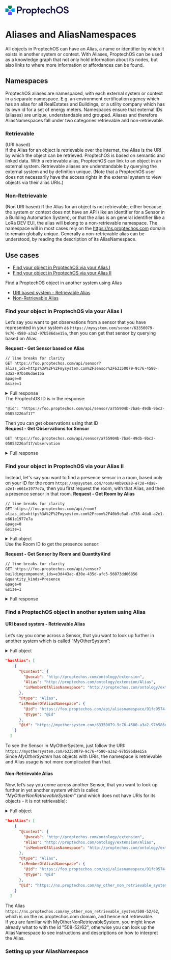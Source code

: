 ![ProptechOS logo](../../images/ProptechOS-logotype-ex.png)
# Aliases and AliasNamespaces
All objects in ProptechOS can have an Alias, a name or identifier by which it exists in another system or context. With Aliases, ProptechOS can be used as a knowledge graph that not only hold information about its nodes, but also links to where more information or affordances can be found.

## Namespaces
ProptechOS aliases are namespaced, with each external system or context in a separate namespace. E.g. an environment certification agency which has an alias for all RealEstates and Buildings, or a utility company which has its own id for a set of energy meters. Namespaces ensure that external IDs (aliases) are unique, understandable and grouped. Aliases and therefore AliasNamespaces fall under two categories retrievable and non-retrievable.

### Retrievable
(URI based)  
If the Alias for an object is retrievable over the internet, the Alias is the URI by which the object can be retrieved. ProptechOS is based on semantic and linked data. With a retrievable alias, ProptechOS can link to an object in an external system. Retrievable aliases  are understandable by querying the external system and by definition unique. (Note that a ProptechOS user does not necessarily have the access rights in the external system to view objects via their alias URIs.)

### Non-Retrievable
(Non URI based)
If the Alias for an object is not retrievable, either because the system or context does not have an API (like an identifier for a Sensor in a Building Automation System), or that the alias is an general identifier like a LoRa DEV EUI, the alias will belong to a non-retrievable namespace. The namespace will in most cases rely on the https://ns.proptechos.com domain to remain globally unique. Generally a non-retrievable alias can be understood, by reading the description of its AliasNamespace.

## Use cases
* [Find your object in ProptechOS via your Alias I](#find-your-object-in-proptechos-via-your-alias-i)
* [Find your object in ProptechOS via your Alias II](#find-your-object-in-proptechos-via-your-alias-ii)


Find a ProptechOS object in another system using Alias
* [URI based system - Retrievable Alias](#uri-based-system---retrievable-alias)
* [Non-Retrievable Alias](#non-retrievable-alias)

### Find your object in ProptechOS via your Alias I
Let’s say you want to get observations from a sensor that you have represented in your system as `https://mysystem.com/sensor/63350079-9c76-4580-a3a2-97b586dae15a`, then you can get that sensor by querying based on Alias:

**Request - Get Sensor based on Alias**
```
// line breaks for clarity
GET https://foo.proptechos.com/api/sensor?
alias_ids=https%3A%2F%2Fmysystem.com%2Fsensor%2F63350079-9c76-4580-a3a2-97b586dae15a
&page=0
&size=1
```
<details>
<summary> Full response</summary>

```JSON
{
  "@context": {
    "@vocab": "https://w3id.org/rec/device"
  },
  "@type": "Sensor",
  "comment": {},
  "createdTime": "2019-04-09T13:05:18.220Z",
  "deviceMeasurementUnit": "https://w3id.org/rec/device/CubicMeter",
  "devicePlacementContext": "https://w3id.org/rec/device/SupplyAir",
  "deviceQuantityKind": "https://w3id.org/rec/core/Flow",
  "hasAlias": [
    {
      "@context": {
        "@vocab": "http://proptechos.com/ontology/extension",
        "Alias": "http://proptechos.com/ontology/extension/Alias",
        "isMemberOfAliasNamespace": "http://proptechos.com/ontology/extension/isMemberOfAliasNamespace"
      },
      "@type": "Alias",
      "isMemberOfAliasNamespace": {
        "@id": "https://foo.proptechos.com/api/aliasnamespace/91fc9574-6dbf-4bd8-9508-6ce1edeb28b2",
        "@type": "@id"
      },
      "@id": "https://mysystem.com/sensor/63350079-9c76-4580-a3a2-97b586dae15a"
    }
  ],
  "hasDeviceFunctionType": null,
  "hasSuperDevice": {
    "@id": "https://foo.proptechos.com/api/device/59f0f33b-9edd-42b8-b4c5-44d401402e46",
    "@type": "@id"
  },
  "isMountedInBuildingComponent": {
    "@id": "https://foo.proptechos.com/api/buildingcomponent/c3d8823d-1a7f-49bd-96af-89522e3549a0",
    "@type": "@id"
  },
  "@id": "https://foo.proptechos.com/api/sensor/a755904b-7ba6-49db-9bc2-05053226af17",
  "littera": null,
  "observesActuator": {
    "@id": null,
    "@type": "@id"
  },
  "popularName": null,
  "servesBuilding": {
    "@id": null,
    "@type": "@id"
  },
  "servesBuildingComponent": {
    "@id": null,
    "@type": "@id"
  },
  "source": {
    "powerSource": "CommunicationBus"
  },
  "updatedTime": "2019-06-14T13:30:08.677Z"
}

```
</details>
The ProptechOS ID is in the response:

```
"@id": "https://foo.proptechos.com/api/sensor/a755904b-7ba6-49db-9bc2-05053226af17"
```

Then you can get observations using that ID  
**Request - Get Observations for Sensor**
```
GET https://foo.proptechos.com/api/sensor/a755904b-7ba6-49db-9bc2-05053226af17/observation
```
<details>
<summary> Full response</summary>

```json
[
  {
    "observationTime": "2020-05-05T12:25:18.563Z",
    "value": 19
  },
  {
    "observationTime": "2020-05-05T12:25:35.799Z",
    "value": 19
  },
  {
    "observationTime": "2020-05-05T12:25:43.928Z",
    "value": 19
  },
  {
    "observationTime": "2020-05-05T12:26:17.196Z",
    "value": 19
  },
  {
    "observationTime": "2020-05-05T12:26:26.378Z",
    "value": 19
  },
  {
    "observationTime": "2020-05-05T12:27:36.215Z",
    "value": 19
  },
  {
    "observationTime": "2020-05-05T12:27:44.470Z",
    "value": 19
  },
  {
    "observationTime": "2020-05-05T12:28:43.718Z",
    "value": 19
  }
]
```
</details>

### Find your object in ProptechOS via your Alias II
Instead, let's say you want to find a presence sensor in a room, based only on your ID for the room `https://mysystem.com/room/40b9c6a8-e738-4da8-a2e1-e661e1977e7a`, then you first request the room, with that Alias, and then a presence sensor in that room.
**Request - Get Room by Alias**

```
// line breaks for clarity
GET https://foo.proptechos.com/api/room?
alias_ids=https%3A%2F%2Fmysystem.com%2Froom%2F40b9c6a8-e738-4da8-a2e1-e661e1977e7a
&page=0
&size=1
```
<details>
<summary> Full object</summary>

```json
{
  "@context": {
    "@vocab": "https://w3id.org/rec/core",
    "Room": "https://w3id.org/rec/core/Room",
    "isPartOfBuilding": "https://w3id.org/rec/core/isPartOfBuilding",
    "hasSubBuildingComponent": "https://w3id.org/rec/core/hasSubBuildingComponent",
    "hasSuperBuildingComponent": "https://w3id.org/rec/core/hasSuperBuildingComponent",
    "isPartOfStorey": "https://w3id.org/rec/core/isPartOf",
    "hasAlias": "http://proptechos.com/ontology/extension/hasAlias"
  },
  "@type": "Room",
  "comment": {},
  "createdTime": "2020-04-15T13:03:39.517Z",
  "geoReferenceOrigo": "27.88;11.72;45.41",
  "hasAlias": [
    {
      "@context": {
        "@vocab": "http://proptechos.com/ontology/extension",
        "Alias": "http://proptechos.com/ontology/extension/Alias",
        "isMemberOfAliasNamespace": "http://proptechos.com/ontology/extension/isMemberOfAliasNamespace"
      },
      "@type": "Alias",
      "isMemberOfAliasNamespace": {
        "@id": "https://foo.proptechos.com/api/aliasnamespace/91fc9574-6dbf-4bd8-9508-6ce1edeb28b2",
        "@type": "@id"
      },
      "@id": "https://mysystem.com/room/40b9c6a8-e738-4da8-a2e1-e661e1977e7a"
    }
  ],
  "hasSubBuildingComponent": {
    "@id": null,
    "@type": "@id"
  },
  "hasSuperBuildingComponent": {
    "@id": null,
    "@type": "@id"
  },
  "isPartOfBuilding": {
    "@id": "https://foo.proptechos.com/api/realestatecomponent/0c4b6fae-da27-4502-ad10-0729e45ab68a",
    "@type": "@id"
  },
  "isPartOfStorey": {
    "@id": "https://foo.proptechos.com/api/storey/efb87367-5f5e-442a-b993-c330110ec6c8",
    "@type": "@id"
  },
  "@id": "https://foo.proptechos.com/api/buildingcomponent/e3d443ac-d30e-435d-afc5-56073dd06856",
  "littera": "1009-G9",
  "popularName": null,
  "roomType": "https://w3id.org/rec/building/GroupRoom",
  "source": {},
  "updatedTime": null
}
```
</details>
Use the Room ID to get the presence sensor:

**Request - Get Sensor by Room and QuantityKind**

```
// line breaks for clarity
GET https://foo.proptechos.com/api/sensor?
buildingcomponent_ids=e3d443ac-d30e-435d-afc5-56073dd06856
&quantity_kinds=Presence
&page=0
&size=1
```
<details>
<summary> Full response</summary>

```json
{
  "@context": {
    "@vocab": "http://www.w3.org/ns/hydra/core#",
    "Sensor": "https://w3id.org/rec/device/Sensor",
    "servesBuildingComponent": "https://w3id.org/rec/core/servesBuildingComponent",
    "observesActuator": "https://w3id.org/rec/device/observesActuator",
    "hasSuperDevice": "https://w3id.org/rec/core/hasSuperDevice",
    "isMountedInBuildingComponent": "https://w3id.org/rec/core/isMountedInBuildingComponent",
    "hasAlias": "http://proptechos.com/ontology/extension/hasAlias",
    "servesBuilding": "https://w3id.org/rec/core/servesBuilding"
  },
  "@type": "Collection",
  "member": [
    {
      "@context": {
        "@vocab": "https://w3id.org/rec/device"
      },
      "@type": "Sensor",
      "comment": {},
      "createdTime": "2019-04-09T13:05:18.220Z",
      "deviceMeasurementUnit": "https://w3id.org/rec/core/Boolean",
      "devicePlacementContext": "https://w3id.org/rec/device/IndoorAir",
      "deviceQuantityKind": "https://w3id.org/rec/core/Presence",
      "hasAlias": [
        {
          "@context": {
            "@vocab": "http://proptechos.com/ontology/extension",
            "Alias": "http://proptechos.com/ontology/extension/Alias",
            "isMemberOfAliasNamespace": "http://proptechos.com/ontology/extension/isMemberOfAliasNamespace"
          },
          "@type": "Alias",
          "isMemberOfAliasNamespace": {
            "@id": "https://foo.proptechos.com/api/aliasnamespace/91fc9574-6dbf-4bd8-9508-6ce1edeb28b2",
            "@type": "@id"
          },
          "@id": "https://ns.proptechos.com/another/system/098762983"
        }
      ],
      "hasDeviceFunctionType": null,
      "hasSuperDevice": {
        "@id": "https://foo.proptechos.com/api/device/62e52874-9fa4-41a0-abb2-f4a72e65575a",
        "@type": "@id"
      },
      "isMountedInBuildingComponent": {
        "@id": "https://foo.proptechos.com/api/buildingcomponent/e3d443ac-d30e-435d-afc5-56073dd06856",
        "@type": "@id"
      },
      "@id": "https://foo.proptechos.com/api/sensor/b59d9314-bcb7-4fb6-b30c-8156584f0363",
      "littera": null,
      "observesActuator": {
        "@id": null,
        "@type": "@id"
      },
      "popularName": null,
      "servesBuilding": {
        "@id": null,
        "@type": "@id"
      },
      "servesBuildingComponent": {
        "@id": null,
        "@type": "@id"
      },
      "source": {
        "powerSource": "CommunicationBus"
      },
      "updatedTime": "2019-06-14T13:30:08.677Z"
    }
  ],
  "totalItems": 1,
  "view": {
    "@type": "PartialCollectionView"
  }
}
```
</details>

### Find a ProptechOS object in another system using Alias
#### URI based system - Retrievable Alias
Let’s say you come across a Sensor, that you want to look up further in another system which is called “MyOtherSystem”:
<details>
<summary> Full object</summary>

```json
{
  "@context": {
    "@vocab": "https://w3id.org/rec/device",
    "Sensor": "https://w3id.org/rec/device/Sensor",
    "servesBuildingComponent": "https://w3id.org/rec/core/servesBuildingComponent",
    "observesActuator": "https://w3id.org/rec/device/observesActuator",
    "hasSuperDevice": "https://w3id.org/rec/core/hasSuperDevice",
    "isMountedInBuildingComponent": "https://w3id.org/rec/core/isMountedInBuildingComponent",
    "hasAlias": "http://proptechos.com/ontology/extension/hasAlias",
    "servesBuilding": "https://w3id.org/rec/core/servesBuilding"
  },
  "@type": "Sensor",
  "comment": {},
  "createdTime": "2018-06-06T11:22:27.703Z",
  "deviceMeasurementUnit": "https://w3id.org/rec/device/Pascal",
  "devicePlacementContext": "https://w3id.org/rec/device/SupplyAir",
  "deviceQuantityKind": "https://w3id.org/rec/core/Pressure",
  "hasAlias": [
    {
      "@context": {
        "@vocab": "http://proptechos.com/ontology/extension",
        "Alias": "http://proptechos.com/ontology/extension/Alias",
        "isMemberOfAliasNamespace": "http://proptechos.com/ontology/extension/isMemberOfAliasNamespace"
      },
      "@type": "Alias",
      "isMemberOfAliasNamespace": {
        "@id": "https://foo.proptechos.com/api/aliasnamespace/91fc9574-6dbf-4bd8-9508-6ce1edeb28b2",
        "@type": "@id"
      },
      "@id": "https://myothersystem.com/63350079-9c76-4580-a3a2-97b586dae15a"
    }
  ],
  "hasDeviceFunctionType": null,
  "hasSuperDevice": {
    "@id": "https://foo.proptechos.com/api/device/1c09a986-f136-4b51-9a58-7c60a518d513",
    "@type": "@id"
  },
  "isMountedInBuildingComponent": {
    "@id": "https://foo.proptechos.com/api/buildingcomponent/00c21ecc-ef1d-4472-8def-c910fca54739",
    "@type": "@id"
  },
  "@id": "https://foo.proptechos.com/api/sensor/1af49db2-033b-4f09-b286-000452ce7519",
  "littera": null,
  "observesActuator": {
    "@id": null,
    "@type": "@id"
  },
  "popularName": null,
  "servesBuilding": {
    "@id": null,
    "@type": "@id"
  },
  "servesBuildingComponent": {
    "@id": null,
    "@type": "@id"
  },
  "source": {
    "powerSource": "CommunicationBus"
  },
  "updatedTime": "2019-06-14T13:16:15.717Z"
}
```
</details>

```json
"hasAlias": [
    {
      "@context": {
        "@vocab": "http://proptechos.com/ontology/extension",
        "Alias": "http://proptechos.com/ontology/extension/Alias",
        "isMemberOfAliasNamespace": "http://proptechos.com/ontology/extension/isMemberOfAliasNamespace"
      },
      "@type": "Alias",
      "isMemberOfAliasNamespace": {
        "@id": "https://foo.proptechos.com/api/aliasnamespace/91fc9574-6dbf-4bd8-9508-6ce1edeb28b2",
        "@type": "@id"
      },
      "@id": "https://myothersystem.com/63350079-9c76-4580-a3a2-97b586dae15a"
    }
  ]
```

To see the Sensor in MyOtherSystem, just follow the URI: `https://myothersystem.com/63350079-9c76-4580-a3a2-97b586dae15a`  
Since _MyOtherSystem_ has objects with URIs, the namespace is retrievable and Alias usage is not more complicated than that.
#### Non-Retrievable Alias
Now, let’s say you come across another Sensor, that you want to look up further in yet another system which is called _“MyOtherNonRetrievableSystem”_ (and which does not have URIs for its objects - it is not retrievable):

<details>
<summary> Full object</summary>

```json
{
  "@context": {
    "@vocab": "https://w3id.org/rec/device",
    "Sensor": "https://w3id.org/rec/device/Sensor",
    "servesBuildingComponent": "https://w3id.org/rec/core/servesBuildingComponent",
    "observesActuator": "https://w3id.org/rec/device/observesActuator",
    "hasSuperDevice": "https://w3id.org/rec/core/hasSuperDevice",
    "isMountedInBuildingComponent": "https://w3id.org/rec/core/isMountedInBuildingComponent",
    "hasAlias": "http://proptechos.com/ontology/extension/hasAlias",
    "servesBuilding": "https://w3id.org/rec/core/servesBuilding"
  },
  "@type": "Sensor",
  "comment": {},
  "createdTime": "2019-06-14T12:13:59.180Z",
  "deviceMeasurementUnit": "https://w3id.org/rec/core/Celsius",
  "devicePlacementContext": "https://w3id.org/rec/device/IndoorAir",
  "deviceQuantityKind": "https://w3id.org/rec/core/Temperature",
  "hasAlias": [
    {
      "@context": {
        "@vocab": "http://proptechos.com/ontology/extension",
        "Alias": "http://proptechos.com/ontology/extension/Alias",
        "isMemberOfAliasNamespace": "http://proptechos.com/ontology/extension/isMemberOfAliasNamespace"
      },
      "@type": "Alias",
      "isMemberOfAliasNamespace": {
        "@id": "https://foo.proptechos.com/api/aliasnamespace/91fc9574-6dbf-4bd8-9508-6ce1edeb28b2",
        "@type": "@id"
      },
      "@id": "https://ns.proptechos.com/my_other_system/508-52/62"
    }
  ],
  "hasDeviceFunctionType": null,
  "hasSuperDevice": {
    "@id": "https://foo.proptechos.com/api/device/f8c79a6b-945a-4039-baaf-519346cb68f9",
    "@type": "@id"
  },
  "isMountedInBuildingComponent": {
    "@id": "https://foo.proptechos.com/api/buildingcomponent/dd2e3c64-3eab-40a0-afbb-610efda7490e",
    "@type": "@id"
  },
  "@id": "https://foo.proptechos.com/api/sensor/a8df11d6-e0a9-4c88-a68f-00042c6b1a2a",
  "littera": null,
  "observesActuator": {
    "@id": null,
    "@type": "@id"
  },
  "popularName": null,
  "servesBuilding": {
    "@id": null,
    "@type": "@id"
  },
  "servesBuildingComponent": {
    "@id": null,
    "@type": "@id"
  },
  "source": {
    "powerSource": "CommunicationBus"
  },
  "updatedTime": "2019-06-18T10:19:56.377Z"
}
```
</details>

```json
"hasAlias": [
    {
      "@context": {
        "@vocab": "http://proptechos.com/ontology/extension",
        "Alias": "http://proptechos.com/ontology/extension/Alias",
        "isMemberOfAliasNamespace": "http://proptechos.com/ontology/extension/isMemberOfAliasNamespace"
      },
      "@type": "Alias",
      "isMemberOfAliasNamespace": {
        "@id": "https://foo.proptechos.com/api/aliasnamespace/91fc9574-6dbf-4bd8-9508-6ce1edeb28b2",
        "@type": "@id"
      },
      "@id": "https://ns.proptechos.com/my_other_non_retrievable_system/508-52/62"
    }
  ]
```

The Alias `https://ns.proptechos.com/my_other_non_retrievable_system/508-52/62`, which is on the ns.proptechos.com domain, and hence not retrievable.  
If you are familiar with MyOtherNonRetrievableSystem, you might know already what to with the id "508-52/62", otherwise you can look up the AliasNamespace to see instructions and descriptions on how to interpret the Alias.

### Setting up your AliasNamespace
